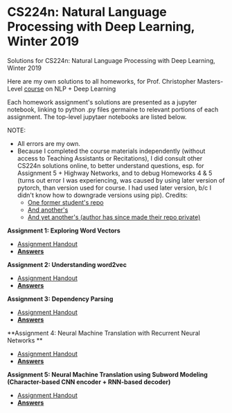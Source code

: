 # CS224n: Natural Language Processing with Deep Learning, Winter 2019
Solutions for CS224n: Natural Language Processing with Deep Learning, Winter 2019

Here are my own solutions to all homeworks, for Prof. Christopher Masters-Level [course](http://cs229.stanford.edu/) on NLP + Deep Learning

Each homework assignment's solutions are presented as a jupyter notebook, linking to python .py files germaine to relevant portions of each assignment. The top-level jupytaer notebooks are listed below.

NOTE: 
- All errors are my own.
- Because I completed the course materials independently (without access to Teaching Assistants or Recitations), I did consult other CS224n solutions online, to better understand questions, esp. for Assignment 5 + Highway Networks, and to debug Homeworks 4 & 5 (turns out error I was experiencing, was caused by using later version of pytorch, than version used for course. I had used later version, b/c I didn't know how to downgrade versions using pip). 
Credits: 
  - [One former student's repo](https://github.com/jon-tow/cs224n)
  - [And another's](https://github.com/ZacBi/CS224n-2019-solutions)
  - [And yet another's (author has since made their repo private)](https://github.com/Luvata/CS224N-2019/tree/master/Assignment)

**Assignment 1: Exploring Word Vectors**
- [Assignment Handout](assignments/a1/a1.pdf)
- **[Answers](https://nbviewer.jupyter.org/github/Wangitnator/cs224n/blob/master/assignments/a1/exploring_word_vectors.ipynb?flush_cache=true)**

**Assignment 2: Understanding word2vec**
- [Assignment Handout](assignments/a2/a2.pdf)
- **[Answers](https://nbviewer.jupyter.org/github/Wangitnator/cs224n/blob/master/assignments/a2/a2.ipynb?flush_cache=true)**

**Assignment 3: Dependency Parsing**
- [Assignment Handout](assignments/a3/a3.pdf)
- **[Answers](https://nbviewer.jupyter.org/github/Wangitnator/cs224n/blob/master/assignments/a3/a3.ipynb?flush_cache=true)**

**Assignment 4: Neural Machine Translation with Recurrent Neural Networks **
- [Assignment Handout](assignments/a4/a4.pdf)
- **[Answers](https://nbviewer.jupyter.org/github/Wangitnator/cs224n/blob/master/assignments/a4/a4.ipynb?flush_cache=true)**

**Assignment 5: Neural Machine Translation using Subword Modeling (Character-based CNN encoder + RNN-based decoder)**
- [Assignment Handout](assignments/a5/a5.pdf)
- **[Answers](https://nbviewer.jupyter.org/github/Wangitnator/cs224n/blob/master/assignments/a5/a5.ipynb?flush_cache=true)**
